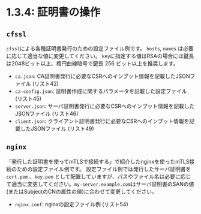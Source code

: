 # **1.3.4**: 証明書の操作

## `cfssl`

`cfssl`による各種証明書発行のための設定ファイル例です。
`hosts`, `names` は必要に応じて適当な値に変更してください。
`key`に指定する値はRSAの場合には鍵長は2048ビット以上、楕円曲線暗号で鍵長 256 ビット以上を推奨します。

- `ca.json`: CA証明書発行に必要なCSRへのインプット情報を記載したJSONファイル (リスト42)
- `ca-config.json`: 証明書作成に関するパラメータを記載した設定ファイル (リスト45)
- `server.json`: サーバ証明書発行に必要なCSRへのインプット情報を記載したJSONファイル (リスト46)
- `client.json`: クライアント証明書発行に必要なCSRへのインプット情報を記載したJSONファイル (リスト49)

## `nginx`

「発行した証明書を使ってmTLSで接続する」で紹介したnginxを使ったmTLS接続のための設定ファイル例です。
設定ファイル例では発行したサーバ証明書を `cert.pem` 、`key.pem` として配置していますが、パスやファイル名は必要に応じて適当に変更してください。`my-server.example.com`はサーバ証明書のSANの値(またはSubjectのCNの属性の値)に合わせて変更してください。

- `nginx.conf`: nginxの設定ファイル例 (リスト54)
